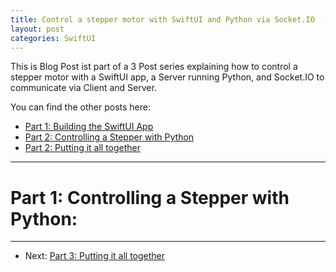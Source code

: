 ```yaml
---
title: Control a stepper motor with SwiftUI and Python via Socket.IO  - Part 2
layout: post
categories: SwiftUI
---
```

This is Blog Post ist part of a 3 Post series explaining how to control a stepper motor with a SwiftUI app, a Server running Python, and Socket.IO to communicate via Client and Server.

You can find the other posts here:

*  [Part 1: Building the SwiftUI App]()
*  [Part 2: Controlling a Stepper with Python]()
*  [Part 2: Putting it all together]()

___ 

# Part 1: Controlling a Stepper with Python:



---
* Next: [Part 3: Putting it all together]()

